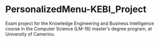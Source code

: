 # PersonalizedMenu-KEBI_Project
Exam project for the Knowledge Engineering and Business Intelligence course in the Computer Science (LM-18) master's degree program, at University of Camerino.
